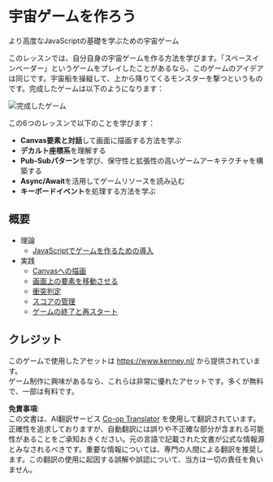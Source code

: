 <!--
CO_OP_TRANSLATOR_METADATA:
{
  "original_hash": "c40a698395ee5102715f7880bba3f2e7",
  "translation_date": "2025-08-23T22:51:30+00:00",
  "source_file": "6-space-game/README.md",
  "language_code": "ja"
}
-->
# 宇宙ゲームを作ろう

より高度なJavaScriptの基礎を学ぶための宇宙ゲーム

このレッスンでは、自分自身の宇宙ゲームを作る方法を学びます。「スペースインベーダー」というゲームをプレイしたことがあるなら、このゲームのアイデアは同じです。宇宙船を操縦して、上から降りてくるモンスターを撃つというものです。完成したゲームは以下のようになります：

![完成したゲーム](../../../6-space-game/images/pewpew.gif)

この6つのレッスンで以下のことを学びます：

- **Canvas要素と対話**して画面に描画する方法を学ぶ
- **デカルト座標系**を理解する
- **Pub-Subパターン**を学び、保守性と拡張性の高いゲームアーキテクチャを構築する
- **Async/Await**を活用してゲームリソースを読み込む
- **キーボードイベント**を処理する方法を学ぶ

## 概要

- 理論
   - [JavaScriptでゲームを作るための導入](1-introduction/README.md)
- 実践
   - [Canvasへの描画](2-drawing-to-canvas/README.md)
   - [画面上の要素を移動させる](3-moving-elements-around/README.md)
   - [衝突判定](4-collision-detection/README.md)
   - [スコアの管理](5-keeping-score/README.md)
   - [ゲームの終了と再スタート](6-end-condition/README.md)

## クレジット

このゲームで使用したアセットは https://www.kenney.nl/ から提供されています。  
ゲーム制作に興味があるなら、これらは非常に優れたアセットです。多くが無料で、一部は有料です。

**免責事項**:  
この文書は、AI翻訳サービス [Co-op Translator](https://github.com/Azure/co-op-translator) を使用して翻訳されています。正確性を追求しておりますが、自動翻訳には誤りや不正確な部分が含まれる可能性があることをご承知おきください。元の言語で記載された文書が公式な情報源とみなされるべきです。重要な情報については、専門の人間による翻訳を推奨します。この翻訳の使用に起因する誤解や誤認について、当方は一切の責任を負いません。